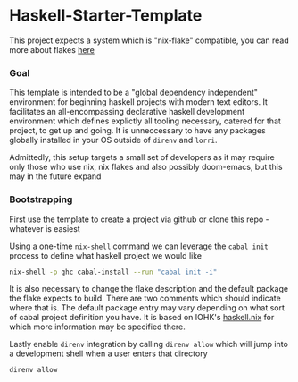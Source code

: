 # Haskell-Starter-Template

This project expects a system which is "nix-flake" compatible, you can read more about flakes [here](https://nixos.wiki/wiki/Flakes)

### Goal

This template is intended to be a "global dependency independent" environment for beginning haskell projects with modern text editors. It facilitates an all-encompassing declarative haskell development environment which defines explictly all tooling necessary, catered for that project, to get up and going. It is unneccessary to have any packages globally installed in your OS outside of `direnv` and `lorri`.

Admittedly, this setup targets a small set of developers as it may require only those who use nix, nix flakes and also possibly doom-emacs, but this may in the future expand

### Bootstrapping

First use the template to create a project via github or clone this repo - whatever is easiest

Using a one-time `nix-shell` command we can leverage the `cabal init` process to define what haskell project we would like

``` bash
nix-shell -p ghc cabal-install --run "cabal init -i"
```

It is also necessary to change the flake description and the default package the flake expects to build. There are two comments which should indicate where that is. The default package entry may vary depending on what sort of cabal project definition you have. It is based on IOHK's [haskell.nix](https://input-output-hk.github.io/haskell.nix/) for which more information may be specified there.

Lastly enable `direnv` integration by calling `direnv allow` which will jump into a development shell when a user enters that directory

``` bash
direnv allow
```

